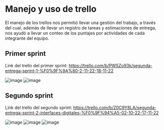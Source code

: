 # Manejo y uso de trello

El manejo de los trellos nos permitió llevar una gestión del trabajo, a través del cual, además de llevar un registro de tareas y estimaciones de entrega, nos ayudó a llevar un conteo de los puntajes por actividades de cada integrante del equipo.

## Primer sprint

Link del trello del primer sprint: https://trello.com/b/PW5Zo93k/segunda-entrega-sprint-1-%F0%9F%9A%80-2-11-22-18-11-22

![image](https://user-images.githubusercontent.com/112056157/202828378-430dbd84-4bcd-48ed-b488-c3d1090d81a3.png)
![image](https://user-images.githubusercontent.com/112056157/202828396-5aafc503-a2fb-4c4e-a5f7-2760f19f9817.png)

## Segundo sprint

Link del trello del segundo sprint: https://trello.com/b/Z0C9Y8LA/segunda-entrega-sprint-2-interfaces-digitales-%F0%9F%94%A5-02-10-22-17-11-22

![image](https://user-images.githubusercontent.com/112056157/202828457-ab251e9a-728d-4d0c-8fee-bd598c74e146.png)
![image](https://user-images.githubusercontent.com/112056157/202828473-f5d39a90-cf13-42ed-aa5c-b684a9c06f48.png)
![image](https://user-images.githubusercontent.com/112056157/202828481-926277a8-4e9c-4235-8435-84cb054729e5.png)
